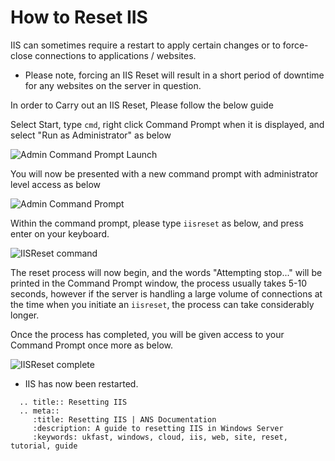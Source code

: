 # How to Reset IIS

IIS can sometimes require a restart to apply certain changes or to force-close connections to applications / websites.

* Please note, forcing an IIS Reset will result in a short period of downtime for any websites on the server in question.

In order to Carry out an IIS Reset, Please follow the below guide

Select Start, type `cmd`, right click Command Prompt when it is displayed, and select "Run as Administrator" as below

![Admin Command Prompt Launch](files/iisreset/admincommandprompt.PNG)

You will now be presented with a new command prompt with administrator level access as below

![Admin Command Prompt](files/iisreset/blankprompttrimmed.png)

Within the command prompt, please type `iisreset` as below, and press enter on your keyboard.

![IISReset command](files/iisreset/iisresetcmdtrimmed.png)

The reset process will now begin, and the words "Attempting stop..." will be printed in the Command Prompt window, the process usually takes 5-10 seconds, however if the server is handling a large volume of connections at the time when you initiate an `iisreset`, the process can take considerably longer.

Once the process has completed, you will be given access to your Command Prompt once more as below.

![IISReset complete](files/iisreset/cmdcompletetrimmed.png)

* IIS has now been restarted.

```eval_rst
  .. title:: Resetting IIS
  .. meta::
     :title: Resetting IIS | ANS Documentation
     :description: A guide to resetting IIS in Windows Server
     :keywords: ukfast, windows, cloud, iis, web, site, reset, tutorial, guide
```
